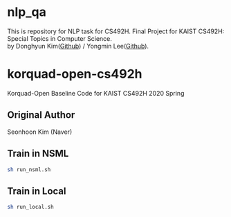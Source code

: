 # nlp_qa
This is repository for NLP task for CS492H. 
Final Project for KAIST CS492H: Special Topics in Computer Science<Deep Learning for Real-world Problems>.<br>
by Donghyun Kim([Github](https://github.com/chocolatefudge)) / Yongmin Lee([Github](https://github.com/Yongalls)).

# korquad-open-cs492h
Korquad-Open Baseline Code for KAIST CS492H 2020 Spring

## Original Author
Seonhoon Kim (Naver)

## Train in NSML
```bash
sh run_nsml.sh
```

## Train in Local

```bash
sh run_local.sh
```
